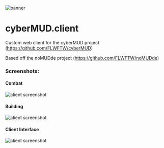 ![banner](https://i.imgur.com/SNkUjqc.png)

# cyberMUD.client
Custom web client for the cyberMUD project (https://github.com/FLWFTW/cyberMUD)

Based off the noMUDde project (https://github.com/FLWFTW/noMUDde)

### Screenshots:

#### Combat
![client screenshot](https://i.imgur.com/HTjKVHW.png)

#### Building 
![client screenshot](https://i.imgur.com/SPH3Sea.png)

#### Client Interface
![client screenshot](https://i.imgur.com/VeBmqTm.png)

